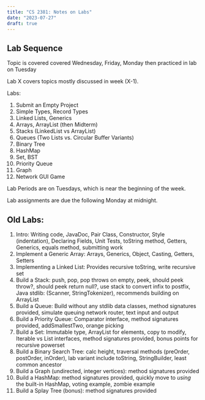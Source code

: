 ```yaml
---
title: "CS 2381: Notes on Labs"
date: "2023-07-27"
draft: true
---
```



## Lab Sequence

Topic is covered covered Wednesday, Friday, Monday then
practiced in lab on Tuesday

Lab X covers topics mostly discussed in week (X-1).

Labs:

 1. Submit an Empty Project
 2. Simple Types, Record Types
 3. Linked Lists, Generics
 1. Arrays, ArrayList (then Midterm)
 1. Stacks (LinkedList vs ArrayList)
 1. Queues (Two Lists vs. Circular Buffer Variants)
 1. Binary Tree
 1. HashMap
 1. Set, BST
 1. Priority Queue
 1. Graph
 1. Network GUI Game


Lab Periods are on Tuesdays, which is near the beginning of the week.

Lab assignments are due the following Monday at midnight.

## Old Labs:

 1. Intro: 
    Writing code, JavaDoc, Pair Class, Constructor, Style (indentation), Declaring
    Fields, Unit Tests, toString method, Getters, Generics, equals method, 
	submitting work
 1. Implement a Generic Array:
    Arrays, Generics, Object, Casting, Getters, Setters
 1. Implementing a Linked List:
    Provides recursive toString, write recursive set
 1. Build a Stack:
    push, pop, pop throws on empty, peek, should peek throw?, should peek return null?,
	use stack to convert infix to postfix, Java stdlib: (Scanner, StringTokenizer),
	recommends building on ArrayList
 1. Build a Queue: 
    Build without any stdlib data classes, method signatures provided, simulate
	queuing network router, text input and output
 1. Build a Priority Queue:	
	Comparator interface, method signatures provided, addSmallestTwo, orange picking
 1. Build a Set:
    Immutable type, ArrayList for elements, copy to modify, Iterable vs List interfaces,
	method signatures provided, bonus points for recursive powerset
 1. Build a Binary Search Tree:
    calc height, traversal methods (preOrder, postOrder, inOrder), lab variant include
	toString, StringBuilder, least common ancestor
 1. Build a Graph (undirected, integer vertices):
    method signatures provided
 1. Build a HashMap:
    method signatures provided, quickly move to *using* the built-in HashMap,
	voting example, zombie example
 1. Build a Splay Tree (bonus):
    method signatures provided

